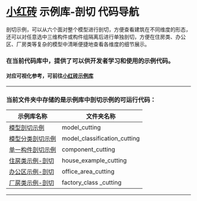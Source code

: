 # [小红砖](www.bos.xyz) 示例库-剖切 代码导航


剖切示例，可以从六个面对整个模型进行剖切，方便查看建筑在不同维度的形态，还可以对任意选中三维构件或构件组隔离后进行单独剖切，方便在住房类、办公区、厂房类等复杂的模型中清晰便捷地查看各维度的细节展示。

### 在当前代码库中，提供了可以供开发者学习和使用的示例代码。

#### 对应可视化参考，可前往[小红砖示例库](https://www.bos.xyz/examples/)

---

### 当前文件夹中存储的是示例库中剖切示例的可运行代码：

示例库名称 | 文件夹名称 
------------ | ------------- 
[模型剖切示例](https://www.bos.xyz/examples/model_cutting.html?source=git) | model_cutting
[模型分类剖切示例](https://www.bos.xyz/examples/model_classification_cutting.html?source=git) | model_classification_cutting
[单一构件剖切示例](https://www.bos.xyz/examples/component_cutting.html?source=git) | component_cutting
[住房类示例-剖切](https://www.bos.xyz/examples/house_example_cutting.html?source=git) | house_example_cutting
[办公区示例-剖切](https://www.bos.xyz/examples/office_area_cutting.html?source=git) | office_area_cutting
[厂房类示例-剖切](https://www.bos.xyz/examples/factory_class_cutting.html?source=git) | factory_class _cutting

---
